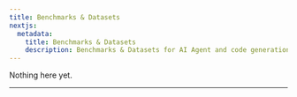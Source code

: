 ```yaml
---
title: Benchmarks & Datasets
nextjs:
  metadata:
    title: Benchmarks & Datasets
    description: Benchmarks & Datasets for AI Agent and code generation research.
---
```


Nothing here yet.

---

<!--
## AI Coding Agents

### HumanEval

Sit commodi iste iure molestias qui amet voluptatem sed quaerat. Nostrum aut pariatur. Sint ipsa praesentium dolor error cumque velit tenetur.

### AI Maintainer

The company AI Maintainer has an benchmarking system and leaderboard for AI Agents.
It's probably worth mentioning that I am a co-founder of AI Maintainer.

## AI Research Agents -->
